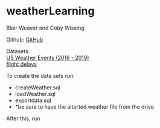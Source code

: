 # weatherLearning
Blair Weaver and Coby Wissing

Github: <a href="https://github.com/cobywissing/weatherLearning">GitHub</a>

Datasets: <br>
[US Weather Events (2016 - 2019)](https://www.kaggle.com/sobhanmoosavi/us-weather-events) <br>
[flight delays](https://www.kaggle.com/mrferozi/flight-delays)


To create the data sets run: <br>
- createWeather.sql<br>
- loadWeather.sql <br>
- exportdata.sql<br>
- *be sure to have the alterted weather file from the drive

After this, run 
